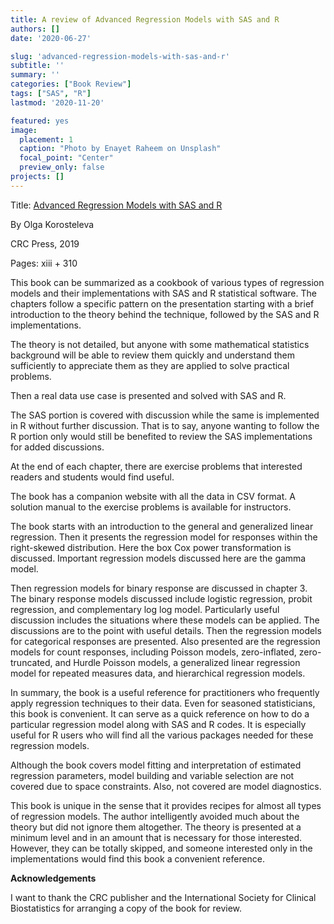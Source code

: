 ```yaml
---
title: A review of Advanced Regression Models with SAS and R
authors: []
date: '2020-06-27'

slug: 'advanced-regression-models-with-sas-and-r'
subtitle: ''
summary: ''
categories: ["Book Review"]
tags: ["SAS", "R"]
lastmod: '2020-11-20'

featured: yes
image:
  placement: 1
  caption: "Photo by Enayet Raheem on Unsplash"
  focal_point: "Center"
  preview_only: false
projects: []
---
```


Title: [Advanced Regression Models with SAS and R](https://www.routledge.com/Advanced-Regression-Models-with-SAS-and-R/Korosteleva/p/book/9781138049017)

By Olga Korosteleva

CRC Press, 2019

Pages: xiii + 310

This book can be summarized as a cookbook of various types of regression models and their implementations with SAS and R statistical software. The chapters follow a specific pattern on the presentation starting with a brief introduction to the theory behind the technique, followed by the SAS and R implementations.

The theory is not detailed, but anyone with some mathematical statistics background will be able to review them quickly and understand them sufficiently to appreciate them as they are applied to solve practical problems.

Then a real data use case is presented and solved with SAS and R.

The SAS portion is covered with discussion while the same is implemented in R without further discussion. That is to say, anyone wanting to follow the R portion only would still be benefited to review the SAS implementations for added discussions.

At the end of each chapter, there are exercise problems that interested readers and students would find useful.

The book has a companion website with all the data in CSV format. A solution manual to the exercise problems is available for instructors.

The book starts with an introduction to the general and generalized linear regression. Then it presents the regression model for responses within the right-skewed distribution. Here the box Cox power transformation is discussed. Important regression models discussed here are the gamma model.

Then regression models for binary response are discussed in chapter 3. The binary response models discussed include logistic regression, probit regression, and complementary log log model. Particularly useful discussion includes the situations where these models can be applied. The discussions are to the point with useful details. Then the regression models for categorical responses are presented. Also presented are the regression models for count responses, including Poisson models, zero-inflated, zero-truncated, and Hurdle Poisson models, a generalized linear regression model for repeated measures data, and hierarchical regression models.

In summary, the book is a useful reference for practitioners who frequently apply regression techniques to their data. Even for seasoned statisticians, this book is convenient. It can serve as a quick reference on how to do a particular regression model along with SAS and R codes. It is especially useful for R users who will find all the various packages needed for these regression models.

Although the book covers model fitting and interpretation of estimated regression parameters, model building and variable selection are not covered due to space constraints. Also, not covered are model diagnostics.

This book is unique in the sense that it provides recipes for almost all types of regression models. The author intelligently avoided much about the theory but did not ignore them altogether. The theory is presented at a minimum level and in an amount that is necessary for those interested. However, they can be totally skipped, and someone interested only in the implementations would find this book a convenient reference.


__Acknowledgements__

I want to thank the CRC publisher and the International Society for Clinical Biostatistics for arranging a copy of the book for review.
